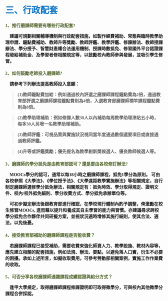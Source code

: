 # <font color=#0071C2 face=微軟正黑體>三、行政配套</font>

<font face=微軟正黑體>

<font color=#4E6228 face=微軟正黑體><h4>1、推行磨課師需要有哪些行政配套?</font>

<p>&nbsp;&nbsp;&nbsp;&nbsp;建議可規劃相關輔導機制與行政配套措施，如製作經費補助、常態與臨時教學助理申請、鐘點費補助、教師升等獎勵、教師評鑑、教學評鑑、修課辦法、教師授課辦法、學分授予、智慧財產權合法運用機制、授課時數抵免、修習國外平台認證課程發給補助金、及學習者修相關規定等，以鼓勵校內教師參與發展，並吸引學生修習。 </p>

<font color=#4E6228 face=微軟正黑體><h4>2、如何鼓勵老師投入磨課師?</font>

<p>&nbsp;&nbsp;&nbsp;&nbsp;請參考下列辦法提高教師投入意願： </p>

><p>(1)教師鐘點費加給：例如通過校內評選之磨課師課程鐘點費為2倍，通過教育部評選之磨課師課程鐘點費則為4倍，入選教育部磨課師標竿課程鐘點費則為8倍。 </p>

><p>(2)教學助理補助：例如修課人數30人以內補助每周教學助理津貼五小時，每多30人另增一名教學助理補助。 </p>

><p>(3)教師評鑑：可視品質與實施狀況視同當年度通過數個選要項目或直接通過教師評鑑。 </p>

><p>(4)升等或評鑑獎勵；優先提名為教學創新獎候選人、優良教師候選人等。 </p>


<font color=#4E6228 face=微軟正黑體><h4>3、磨課師的學分抵免是由教育部認可？還是要由各校修訂辦法? </font>

<p>&nbsp;&nbsp;&nbsp;&nbsp;MOOCs學分的認可，通常以每18小時之磨課師課程，抵免1學分為原則。 可由各校參照《大學法》、《學位授予法》、《大學遠距教學實施辦法》等相關規定，自行制定磨課師選修學分抵免辦法，相關規定有：抵免時效、學分取得規定、證明文件、校內/校外抵免細則、學分收費方式、學分抵免承辦單位等。 </p>

<p>&nbsp;&nbsp;&nbsp;&nbsp;可初步擬定辦法後跟教育部進行確認，在學校現行體制內酌予調整，俾激勵在校生修習MOOCs, 進而藉以提升和養成其自主學習的能力與習慣。亦建議尋求跨校學分抵免合作夥伴共同研擬方案，並視狀況適時增修其施行細則，使其合法、適法，以免後憂。 </p>

<font color=#4E6228 face=微軟正黑體><h4>4、接受教育部補助的磨課師課程是否能收費？</font>

<p>&nbsp;&nbsp;&nbsp;&nbsp;若磨課師課程已接受補助，需要收費來強化師資人力、教學設施、教材內容等，應先建立相關的配套措施，例如法規、辦法、要點，以避免落人口實，衍生不必要的困擾。承如上述所言，如擬收取費用，可參考勞動部相關案例，實施工作作業費的收取。 </p>


<font color=#4E6228 face=微軟正黑體><h4>5、可否分享各校磨課師通識課程成績認證與給分方式？</font>


<p>&nbsp;&nbsp;&nbsp;&nbsp;逢甲大學規定，取得磨課師課程修課證明即可取得微學分，可與校內其他微學分課程合併採認。 </p>

